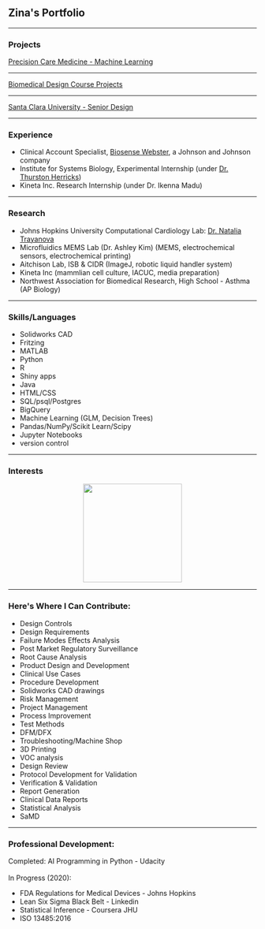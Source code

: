 ## Zina's Portfolio

---

### Projects

[Precision Care Medicine - Machine Learning](/precision)

---

[Biomedical Design Course Projects](/instruments)

---
[Santa Clara University - Senior Design](/seniordesign)

---

### Experience

- Clinical Account Specialist, [Biosense Webster](https://www.biosensewebster.com/), a Johnson and Johnson company
- Institute for Systems Biology, Experimental Internship (under [Dr. Thurston Herricks](https://www.g3journal.org/content/7/1/279.supplemental))
- Kineta Inc. Research Internship (under Dr. Ikenna Madu)

---

### Research
- Johns Hopkins University Computational Cardiology Lab: [Dr. Natalia Trayanova](https://www.trayanovalab.org)
- Microfluidics MEMS Lab (Dr. Ashley Kim) (MEMS, electrochemical sensors, electrochemical printing)
- Aitchison Lab, ISB & CIDR (ImageJ, robotic liquid handler system)
- Kineta Inc (mammlian cell culture, IACUC, media preparation)
- Northwest Association for Biomedical Research, High School - Asthma (AP Biology)

---
### Skills/Languages
- Solidworks CAD
- Fritzing
- MATLAB
- Python
- R
- Shiny apps
- Java
- HTML/CSS
- SQL/psql/Postgres
- BigQuery
- Machine Learning (GLM, Decision Trees)
- Pandas/NumPy/Scikit Learn/Scipy
- Jupyter Notebooks
- version control


---
### Interests
<center>



<img src= "/images/venn.jpeg" width="200"></center>

---
### Here's Where I Can Contribute:
- Design Controls
- Design Requirements
- Failure Modes Effects Analysis
- Post Market Regulatory Surveillance
- Root Cause Analysis
- Product Design and Development
- Clinical Use Cases
- Procedure Development
- Solidworks CAD drawings
- Risk Management
- Project Management
- Process Improvement
- Test Methods
- DFM/DFX
- Troubleshooting/Machine Shop
- 3D Printing
- VOC analysis
- Design Review
- Protocol Development for Validation
- Verification & Validation
- Report Generation
- Clinical Data Reports
- Statistical Analysis
- SaMD


---
### Professional Development:
Completed:
AI Programming in Python - Udacity<br>
<br>
In Progress (2020):<br>
- FDA Regulations for Medical Devices - Johns Hopkins
- Lean Six Sigma Black Belt - Linkedin
- Statistical Inference - Coursera JHU
- ISO 13485:2016



